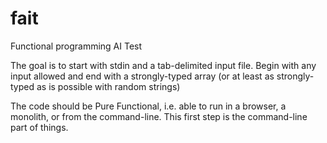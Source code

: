 # fait
Functional programming AI Test

The goal is to start with stdin and a tab-delimited input file. Begin with any input allowed and end with a strongly-typed array (or at least as strongly-typed as is possible with random strings)

The code should be Pure Functional, i.e. able to run in a browser, a monolith, or from the command-line. This first step is the command-line part of things.


